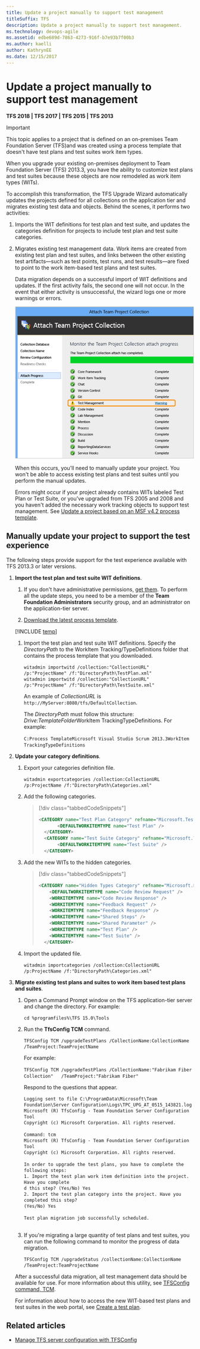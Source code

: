 ```yaml
---
title: Update a project manually to support test management 
titleSuffix: TFS
description: Update a project manually to support test management.
ms.technology: devops-agile
ms.assetid: edbe689d-7863-4273-916f-b7e93b7f00b3
ms.author: kaelli
author: KathrynEE
ms.date: 12/15/2017
---
```



# Update a project manually to support test management

**TFS 2018 | TFS 2017 | TFS 2015 | TFS 2013** 

> [!IMPORTANT]  
>This topic applies to a project that is defined on an on-premises Team Foundation Server (TFS)and was created using a process template that doesn't have test plans and test suites work item types.    

When you upgrade your existing on-premises deployment to Team Foundation Server (TFS) 2013.3, you have the ability to customize test plans and test suites because these objects are now remodeled as work item types (WITs).  
  
 To accomplish this transformation, the TFS Upgrade Wizard automatically updates the projects defined for all collections on the application tier and migrates existing test data and objects. Behind the scenes, it performs two activities:  
  
1. Imports the WIT definitions for test plan and test suite, and updates the categories definition for projects to include test plan and test suite categories.  
  
2. Migrates existing test management data. Work items are created from existing test plan and test suites, and links between the other existing test artifacts&mdash;such as test points, test runs, and test results&mdash;are fixed to point to the work item-based test plans and test suites.  
  
   Data migration depends on a successful import of WIT definitions and updates. If the first activity fails, the second one will not occur. In the event that either activity is unsuccessful, the wizard logs one or more warnings or errors.  
  
   ![TFS Upgrade Wizard showing Test Management error](media/alm_upg_errortestmanagement.png "ALM_UPG_ErrorTestManagement")  
  
   When this occurs, you'll need to manually update your project. You won't be able to access existing test plans and test suites until you perform the manual updates.  
  
   Errors might occur if your project already contains WITs labeled Test Plan or Test Suite, or you've upgraded from TFS 2005 and 2008 and you haven't added the necessary work tracking objects to support test management. See [Update a project based on an MSF v4.2 process template](update-a-team-project-v4-dot-2-process-template.md).  
  
## Manually update your project to support the test experience 

The following steps provide support for the test experience available with TFS 2013.3 or later versions. 
  
1. **Import the test plan and test suite WIT definitions**.  
  
   1. If you don't have administrative permissions, [get them](../../organizations/security/set-project-collection-level-permissions.md). To perform all the update steps, you need to be a member of the **Team Foundation Administrators** security group, and an administrator on the application-tier server.  
  
   1. [Download the latest process template](../../boards/work-items/guidance/manage-process-templates.md).  
  
   [!INCLUDE [temp](../../includes/witadmin-run-tool-example.md)] 
  
   1. Import the test plan and test suite WIT definitions.  Specify the *DirectoryPath* to the WorkItem Tracking/TypeDefinitions folder that contains the process template that you downloaded.  
  
      ```  
      witadmin importwitd /collection:"CollectionURL" /p:"ProjectName" /f:"DirectoryPath\TestPlan.xml"  
      witadmin importwitd /collection:"CollectionURL" /p:"ProjectName" /f:"DirectoryPath\TestSuite.xml"  
      ```  
  
       An example of *CollectionURL* is `http://MyServer:8080/tfs/DefaultCollection`.  
  
       The *DirectoryPath* must follow this structure: *Drive:TemplateFolder*WorkItem TrackingTypeDefinitions. For example:  
  
       `C:Process TemplateMicrosoft Visual Studio Scrum 2013.3WorkItem TrackingTypeDefinitions`  
  
2. **Update your category definitions**.  
  
   1. Export your categories definition file.  
  
      ```  
      witadmin exportcategories /collection:CollectionURL /p:ProjectName /f:"DirectoryPath\Categories.xml"  
      ```  
  
   2. Add the following categories.  
  
      > [!div class="tabbedCodeSnippets"]
      > ```XML  
      > <CATEGORY name="Test Plan Category" refname="Microsoft.TestPlanCategory">  
      >        <DEFAULTWORKITEMTYPE name="Test Plan" />  
      >   </CATEGORY>  
      >   <CATEGORY name="Test Suite Category" refname="Microsoft.TestSuiteCategory">  
      >        <DEFAULTWORKITEMTYPE name="Test Suite" />  
      >   </CATEGORY>  
      > ```  
  
   3. Add the new WITs to the hidden categories.  
  
      > [!div class="tabbedCodeSnippets"]
      > ```XML   
      > <CATEGORY name="Hidden Types Category" refname="Microsoft.HiddenCategory">  
      >     <DEFAULTWORKITEMTYPE name="Code Review Request" />  
      >     <WORKITEMTYPE name="Code Review Response" />  
      >     <WORKITEMTYPE name="Feedback Request" />  
      >     <WORKITEMTYPE name="Feedback Response" />  
      >     <WORKITEMTYPE name="Shared Steps" />  
      >     <WORKITEMTYPE name="Shared Parameter" />  
      >     <WORKITEMTYPE name="Test Plan" />  
      >     <WORKITEMTYPE name="Test Suite" />  
      >   </CATEGORY>  
      > ```  
  
   4. Import the updated file.  
  
      ```  
      witadmin importcategories /collection:CollectionURL /p:ProjectName /f:"DirectoryPath\Categories.xml"  
      ```  
  
3. **Migrate existing test plans and suites to work item based test plans and suites**.  
  
   1.  Open a Command Prompt window on the TFS application-tier server and change the directory. For example:   
  
       ```  
       cd %programfiles%\TFS 15.0\Tools  
       ```  
  
   2.  Run the **TfsConfig TCM** command.  
  
       ```  
       TFSConfig TCM /upgradeTestPlans /CollectionName:CollectionName /TeamProject:TeamProjectName  
       ```  
  
        For example:  
  
        `TFSConfig TCM /upgradeTestPlans /CollectionName:"Fabrikam Fiber Collection"   /TeamProject:"Fabrikam Fiber"`  
  
        Respond to the questions that appear.  
  
       ```  
       Logging sent to file C:\ProgramData\Microsoft\Team Foundation\Server Configuration\Logs\TPC_UPG_AT_0515_143821.log  
       Microsoft (R) TfsConfig - Team Foundation Server Configuration Tool  
       Copyright (c) Microsoft Corporation. All rights reserved.  
  
       Command: tcm  
       Microsoft (R) TfsConfig - Team Foundation Server Configuration Tool  
       Copyright (c) Microsoft Corporation. All rights reserved.  
  
       In order to upgrade the test plans, you have to complete the following steps:  
       1. Import the test plan work item definition into the project. Have you complete  
       d this step? (Yes/No) Yes  
       2. Import the test plan category into the project. Have you completed this step?  
       (Yes/No) Yes  
  
       Test plan migration job successfully scheduled.  
  
       ```  
  
   3.  If you're migrating a large quantity of test plans and test suites, you can run the following command to monitor the progress of data migration.  
  
       ```  
       TFSConfig TCM /upgradeStatus /collectionName:CollectionName /TeamProject:TeamProjectName  
       ```  

   After a successful data migration, all test management data should be available for use. For more information about this utility, see [TFSConfig command, TCM](/azure/devops/server/command-line/tfsconfig-cmd#tcm).  
  
   For information about how to access the new WIT-based test plans and test suites in the web portal, see [Create a test plan](../../test/create-a-test-plan.md).

## Related articles
- [Manage TFS server configuration with TFSConfig](/azure/devops/server/command-line/tfsconfig-cmd)
